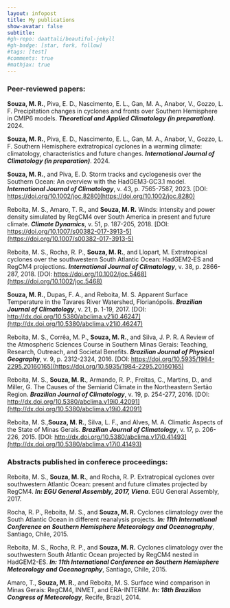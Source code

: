 ```yaml
---
layout: infopost
title: My publications
show-avatar: false
subtitle:
#gh-repo: daattali/beautiful-jekyll
#gh-badge: [star, fork, follow]
#tags: [test]
#comments: true
#mathjax: true
---
```


### Peer-reviewed papers:

**Souza, M. R.**, Piva, E. D., Nascimento, E. L., Gan, M. A., Anabor, V., Gozzo, L. F. Precipitation changes in cyclones and fronts over Southern Hemisphere in CMIP6 models. *__Theoretical and Applied Climatology (in preparation)__*. 2024.

**Souza, M. R.**, Piva, E. D., Nascimento, E. L., Gan, M. A., Anabor, V., Gozzo, L. F. Southern Hemisphere extratropical cyclones in a warming climate: climatology, characteristics and future changes. *__International Journal of Climatology (in preparation)__*. 2024.

**Souza, M. R.**, and Piva, E. D. Storm tracks and cyclogenesis over the Southern
Ocean: An overview with the HadGEM3‐GC3.1 model. *__International Journal of Climatology__*, v. 43, p. 7565-7587, 2023. [DOI: https://doi.org/10.1002/joc.8280](https://doi.org/10.1002/joc.8280)

Reboita, M. S., Amaro, T. R., and **Souza, M. R.** Winds: intensity and power density
simulated by RegCM4 over South America in present and future climate.
*__Climate Dynamics__*, v. 51, p. 187-205, 2018. [DOI: https://doi.org/10.1007/s00382-017-3913-5](https://doi.org/10.1007/s00382-017-3913-5)

Reboita, M. S., Rocha, R. P., **Souza, M. R.**, and Llopart, M. Extratropical cyclones
over the southwestern South Atlantic Ocean: HadGEM2‐ES and RegCM4
projections. *__International Journal of Climatology__*, v. 38, p. 2866-287, 2018. [DOI: https://doi.org/10.1002/joc.5468](https://doi.org/10.1002/joc.5468)

**Souza, M. R.**, Dupas, F. A., and Reboita, M. S. Apparent Surface Temperature in the
Tavares River Watershed, Florianópolis. *__Brazilian Journal of Climatology__*, v. 21,
p. 1-19, 2017. [DOI: http://dx.doi.org/10.5380/abclima.v21i0.46247](http://dx.doi.org/10.5380/abclima.v21i0.46247)

Reboita, M. S., Corrêa, M. P., **Souza, M. R.**, and Silva, J. P. R. A Review of the
Atmospheric Sciences Course in Southern Minas Gerais: Teaching, Research,
Outreach, and Societal Benefits. *__Brazilian Journal of Physical Geography__*, v. 9,
p. 2312-2324, 2016. [DOI: https://doi.org/10.5935/1984-2295.20160165](https://doi.org/10.5935/1984-2295.20160165)

Reboita, M. S., **Souza, M. R.**, Armando, R. P., Freitas, C., Martins, D., and Miller, G.
The Causes of the Semiarid Climate in the Northeastern Sertão Region. *__Brazilian Journal of Climatology__*, v. 19, p. 254-277, 2016. [DOI: http://dx.doi.org/10.5380/abclima.v19i0.42091](http://dx.doi.org/10.5380/abclima.v19i0.42091)

Reboita, M. S.,**Souza, M. R.**, Silva, L. F., and Alves, M. A. Climatic Aspects of the
State of Minas Gerais. *__Brazilian Journal of Climatology__*, v. 17, p. 206-226, 2015. [DOI: http://dx.doi.org/10.5380/abclima.v17i0.41493](http://dx.doi.org/10.5380/abclima.v17i0.41493)

### Abstracts published in conferece proceedings:

Reboita, M. S., **Souza, M. R.**, and Rocha, R. P. Extratropical cyclones over southwestern Atlantic Ocean: present and future climates projected by RegCM4. *__In: EGU General Assembly, 2017, Viena__*. EGU General Assembly, 2017.

Rocha, R. P., Reboita, M. S., and **Souza, M. R.** Cyclones climatology over the South Atlantic Ocean in different reanalysis projects. *__In: 11th International Conference on Southern Hemisphere Meteorology and Oceanography__*,
Santiago, Chile, 2015.

Reboita, M. S., Rocha, R. P., and **Souza, M. R.** Cyclones climatology over the southwestern South Atlantic Ocean projected by RegCM4 nested in HadGEM2-ES. *__In: 11th International Conference on Southern Hemisphere Meteorology and Oceanography__*, Santiago, Chile, 2015.

Amaro, T., **Souza, M. R.**, and Reboita, M. S. Surface wind comparison in Minas Gerais: RegCM4, INMET, and ERA-INTERIM. *__In: 18th Brazilian Congress of Meteorology__*, Recife, Brazil, 2014.

